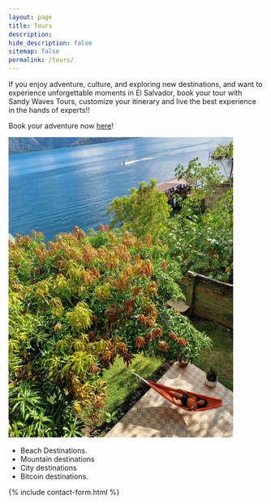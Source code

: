 ```yaml
---
layout: page
title: Tours
description:
hide_description: false
sitemap: false
permalink: /tours/
---
```

If you enjoy adventure, culture, and exploring new destinations, and want to experience unforgettable moments in El Salvador, book your tour with Sandy Waves Tours, customize your itinerary and live the best experience in the hands of experts!!

Book your adventure now <a href="https://sandy.sv/contact/">here</a>!

![Volcano](/assets/img/tours/lake-tour.jpg)

<ul><li>Beach Destinations.</li><li>Mountain destinations</li><li>City destinations</li><li>Bitcoin destinations.</li></ul>

{% include contact-form.html %}
